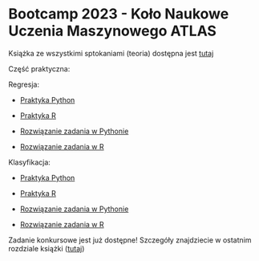 # Bootcamp 2023 - Koło Naukowe Uczenia Maszynowego ATLAS

Książka ze wszystkimi sptokaniami (teoria) dostępna jest [tutaj](https://knum-atlas.github.io/bootcamp/)

Część praktyczna:

Regresja:

-   [Praktyka Python](https://github.com/knum-atlas/bootcamp/blob/main/2023/kod/2_regresja_python.ipynb)

-   [Praktyka R](https://github.com/knum-atlas/bootcamp/blob/main/2023/kod/2_regresja_r.ipynb)

-   [Rozwiązanie zadania w Pythonie](https://github.com/knum-atlas/bootcamp/blob/main/2023/kod/zadanie_regresja_python.ipynb)

-   [Rozwiązanie zadania w R](https://github.com/knum-atlas/bootcamp/blob/main/2023/kod/zadanie_regresja_R.html)

Klasyfikacja:

-   [Praktyka Python](https://github.com/knum-atlas/bootcamp/blob/main/2023/kod/3_klasyfikacja_python.ipynb)

-   [Praktyka R](https://github.com/knum-atlas/bootcamp/blob/main/2023/kod/3_klasyfikacja_r.html)

-   [Rozwiązanie zadania w Pythonie]()

-   [Rozwiązanie zadania w R]()

Zadanie konkursowe jest już dostępne! Szczegóły znajdziecie w ostatnim rozdziale książki ([tutaj](https://knum-atlas.github.io/bootcamp/competition.html))
